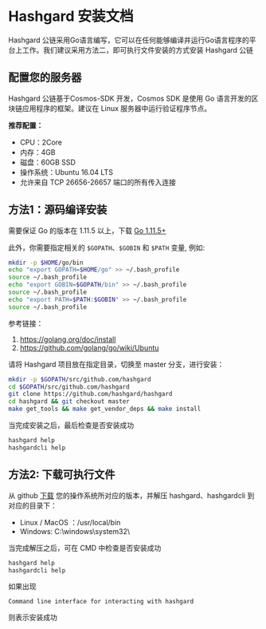 # Hashgard 安装文档 #
Hashgard 公链采用Go语言编写，它可以在任何能够编译并运行Go语言程序的平台上工作。我们建议采用方法二，即可执行文件安装的方式安装 Hashgard 公链

## 配置您的服务器
Hashgard 公链基于Cosmos-SDK 开发，Cosmos SDK 是使用 Go 语言开发的区块链应用程序的框架。建议在 Linux 服务器中运行验证程序节点。

**推荐配置：**

- CPU：2Core
- 内存：4GB
- 磁盘：60GB SSD
- 操作系统：Ubuntu 16.04 LTS
- 允许来自 TCP  26656-26657 端口的所有传入连接

## 方法1：源码编译安装 ##
需要保证 Go 的版本在 1.11.5 以上，下载 [Go 1.11.5+](https://golang.org/dl)

此外，你需要指定相关的 `$GOPATH`、`$GOBIN` 和 `$PATH` 变量, 例如:

```bash
mkdir -p $HOME/go/bin
echo "export GOPATH=$HOME/go" >> ~/.bash_profile
source ~/.bash_profile
echo "export GOBIN=$GOPATH/bin" >> ~/.bash_profile
source ~/.bash_profile
echo "export PATH=$PATH:$GOBIN" >> ~/.bash_profile
source ~/.bash_profile
```
参考链接：
1. https://golang.org/doc/install
2. https://github.com/golang/go/wiki/Ubuntu


请将 Hashgard 项目放在指定目录，切换至 master 分支，进行安装：

```bash
mkdir -p $GOPATH/src/github.com/hashgard
cd $GOPATH/src/github.com/hashgard
git clone https://github.com/hashgard/hashgard
cd hashgard && git checkout master
make get_tools && make get_vendor_deps && make install
```

当完成安装之后，最后检查是否安装成功

```bash
hashgard help
hashgardcli help
```



## 方法2: 下载可执行文件

从 github [下载](https://github.com/hashgard/hashgard/releases) 您的操作系统所对应的版本，并解压 hashgard、hashgardcli 到对应的目录下：

- Linux / MacOS ：/usr/local/bin
- Windows: C:\windows\system32\

当完成解压之后，可在 CMD 中检查是否安装成功

```bash
hashgard help
hashgardcli help
```
如果出现
```
Command line interface for interacting with hashgard
```
则表示安装成功
